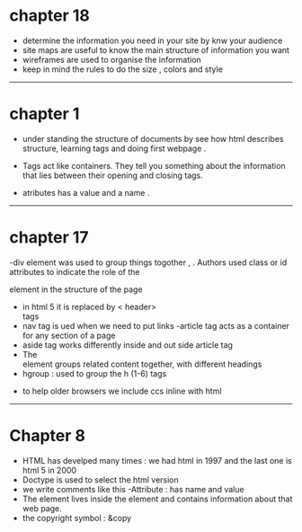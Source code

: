 # chapter 18 

- determine the information you need in your site by knw your audience 
- site maps are useful to know the main structure of information  you want 
- wireframes are used to organise the information 
- keep in mind the rules to do the size , colors and style 

------
# chapter 1 

- under standing the structure of documents by see how html describes structure, learning tags and doing first webpage .

- Tags act like containers. They tell you something about the information that lies between their opening and closing tags.
- atributes has a value and a name .
-------

# chapter 17 

-div element was used to group things togother , . Authors used class or id attributes to indicate the role of the <div> element in the structure of the page

- in html 5 it is replaced by < header> <footer> tags 
- nav tag is ued when we need to put links 
-article tag  acts as a container for any section of a page
- aside tag works differently inside and out side article tag 
- The <section> element groups related content together, with different headings 
- hgroup : used to group the h (1-6) tags 
* to help older browsers we include ccs inline with html 


------
# Chapter 8
- HTML has develped many times : 
we had html in 1997 and the last one is html 5 in 2000
- Doctype is used to select the html version 
- we write comments like this <!--comment -->
-Attribute : has name and value
- The <meta> element lives inside the <head> element and contains information about that web page.
- the copyright symbol : &copy 

